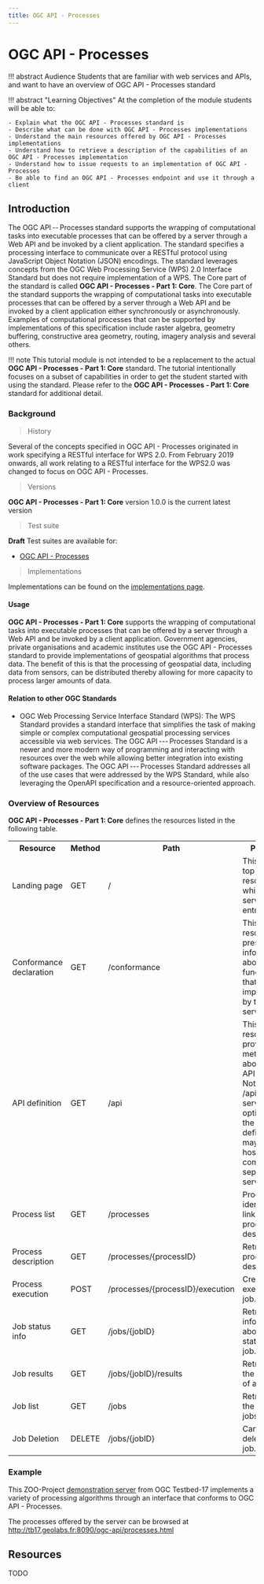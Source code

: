 ```yaml
---
title: OGC API - Processes
---
```


# OGC API - Processes

!!! abstract Audience
    Students that are familiar with web services and APIs, and want to have
    an overview of OGC API - Processes standard

!!! abstract "Learning Objectives"
    At the completion of the module students will be able to:

    - Explain what the OGC API - Processes standard is
    - Describe what can be done with OGC API - Processes implementations
    - Understand the main resources offered by OGC API - Processes implementations
    - Understand how to retrieve a description of the capabilities of an OGC API - Processes implementation
    - Understand how to issue requests to an implementation of OGC API - Processes
    - Be able to find an OGC API - Processes endpoint and use it through a client

## Introduction

The OGC API -- Processes standard supports the wrapping of
computational tasks into executable processes that can be offered by a
server through a Web API and be invoked by a client application. The
standard specifies a processing interface to communicate over a RESTful
protocol using JavaScript Object Notation (JSON) encodings. The standard
leverages concepts from the OGC Web Processing Service (WPS) 2.0
Interface Standard but does not require implementation of a WPS. The
Core part of the standard is called **OGC API - Processes - Part 1:
Core**. The Core part of the standard supports the wrapping of
computational tasks into executable processes that can be offered by a
server through a Web API and be invoked by a client application either
synchronously or asynchronously. Examples of computational processes
that can be supported by implementations of this specification include
raster algebra, geometry buffering, constructive area geometry, routing,
imagery analysis and several others.

!!! note
    This tutorial module is not intended to be a replacement to the actual
    **OGC API - Processes - Part 1: Core** standard. The tutorial
    intentionally focuses on a subset of capabilities in order to get the
    student started with using the standard. Please refer to the **OGC API -
    Processes - Part 1: Core** standard for additional detail.

### Background

> History

  Several of the concepts specified in OGC API - Processes originated in work specifying a RESTful interface for WPS 2.0. From February 2019 onwards, all work relating to a RESTful interface for the WPS2.0 was changed to focus on OGC API - Processes.

> Versions

  **OGC API - Processes - Part 1: Core** version 1.0.0 is the current latest version

> Test suite

  **Draft** Test suites are available for:

  -   [OGC API - Processes](https://github.com/opengeospatial/ets-ogcapi-processes10)

> Implementations

  Implementations can be found on the [implementations page](https://github.com/opengeospatial/ogcapi-processes/blob/master/implementations.adoc).

#### Usage

**OGC API - Processes - Part 1: Core** supports the wrapping of
computational tasks into executable processes that can be offered by a
server through a Web API and be invoked by a client application.
Government agencies, private organisations and academic institutes use
the OGC API - Processes standard to provide implementations of
geospatial algorithms that process data. The benefit of this is that the
processing of geospatial data, including data from sensors, can be
distributed thereby allowing for more capacity to process larger amounts
of data.

#### Relation to other OGC Standards

-   OGC Web Processing Service Interface Standard (WPS): The WPS
    Standard provides a standard interface that simplifies the task of
    making simple or complex computational geospatial processing
    services accessible via web services. The OGC API --- Processes
    Standard is a newer and more modern way of programming and
    interacting with resources over the web while allowing better
    integration into existing software packages. The OGC
    API --- Processes Standard addresses all of the use cases that were
    addressed by the WPS Standard, while also leveraging the OpenAPI
    specification and a resource-oriented approach.

### Overview of Resources

**OGC API - Processes - Part 1: Core** defines the resources listed in
the following table.

<table>
  <tr>
    <th>Resource</th>
    <th>Method</th>
    <th>Path</th>
    <th>Purpose</th>
  </tr>
  <tr>
    <td>Landing page</td>
    <td>GET</td>
    <td>/</td>
    <td>This is the top-level resource, which serves as an entry point.</td>
  </tr>
  <tr>
    <td>Conformance declaration</td>
    <td>GET</td>
    <td>/conformance</td>
    <td>This resource presents information about the functionality that is implemented by the server.</td>
  </tr>
  <tr>
    <td>API definition</td>
    <td>GET</td>
    <td>/api</td>
    <td>This resource provides metadata about the API itself. Note use of /api on the server is optional and the API definition may be hosted on completely separate server.</td>
  </tr>
  <tr>
    <td>Process list</td>
    <td>GET</td>
    <td>/processes </td>
    <td>Process identifiers, links to process descriptions.</td>
  </tr>
  <tr>
    <td>Process description </td>
    <td>GET</td>
    <td>/processes/{processID}</td>
    <td>Retrieves a process description.</td>
  </tr>
  <tr>
    <td>Process execution</td>
    <td>POST</td>
    <td>/processes/{processID}/execution</td>
    <td>Creates and executes a job.</td>
  </tr>
  <tr>
    <td>Job status info</td>
    <td>GET</td>
    <td>/jobs/{jobID}</td>
    <td>Retrieves information about the status of a job.</td>
  </tr>
  <tr>
    <td>Job results</td>
    <td>GET</td>
    <td>/jobs/{jobID}/results</td>
    <td>Retrieves the resul(s) of a job.</td>
  </tr>
  <tr>
    <td>Job list</td>
    <td>GET</td>
    <td>/jobs</td>
    <td>Retrieves the list of jobs.</td>
  </tr>
  <tr>
    <td>Job Deletion</td>
    <td>DELETE</td>
    <td>/jobs/{jobID} </td>
    <td>Cancels and deletes a job.</td>
  </tr>
</table>

### Example

This ZOO-Project [demonstration
server](http://tb17.geolabs.fr:8090/ogc-api/index.html) from OGC
Testbed-17 implements a variety of processing algorithms through an
interface that conforms to OGC API - Processes.

The processes offered by the server can be browsed at
<http://tb17.geolabs.fr:8090/ogc-api/processes.html>

## Resources

TODO
